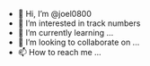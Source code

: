 - 👋 Hi, I’m @joel0800
- 👀 I’m interested in track numbers
- 🌱 I’m currently learning ...
- 💞️ I’m looking to collaborate on ...
- 📫 How to reach me ...

<!---
joel0800/joel0800 is a ✨ special ✨ repository because its `README.md` (this file) appears on your GitHub profile.
You can click the Preview link to take a look at your changes.
--->
